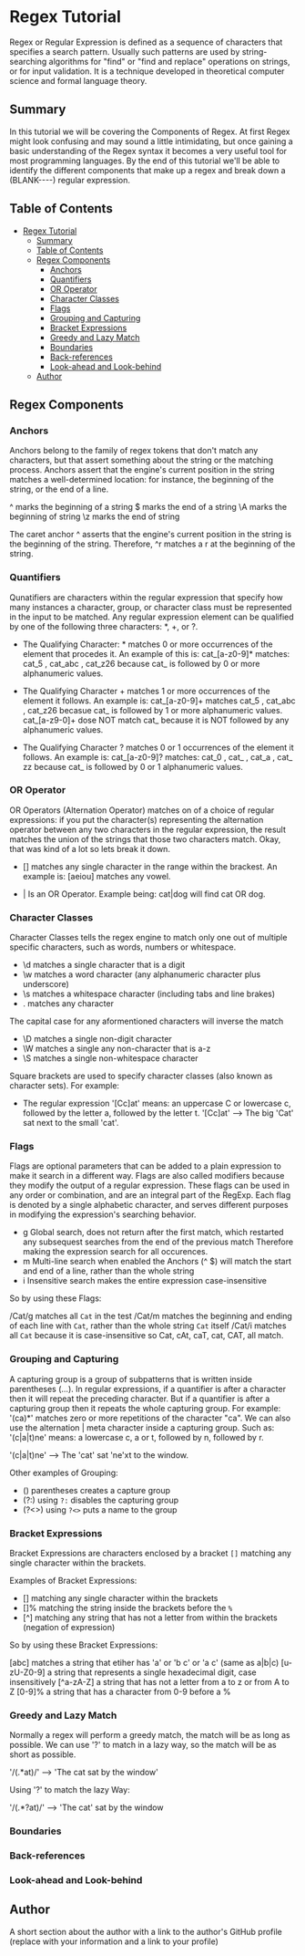 # Regex Tutorial

Regex or Regular Expression is defined as a sequence of characters that specifies a search pattern. Usually such patterns are used by string-searching algorithms for "find" or "find and replace" operations on strings, or for input validation. It is a technique developed in theoretical computer science and formal language theory.

## Summary

In this tutorial we will be covering the Components of Regex. At first Regex might look confusing and may sound a little intimidating, but once gaining a basic understanding of the Regex syntax it becomes a very useful tool for most programming languages. By the end of this tutorial we'll be able to identify the different components that make up a regex and break down a (BLANK----) regular expression.

## Table of Contents

- [Regex Tutorial](#regex-tutorial)
  - [Summary](#summary)
  - [Table of Contents](#table-of-contents)
  - [Regex Components](#regex-components)
    - [Anchors](#anchors)
    - [Quantifiers](#quantifiers)
    - [OR Operator](#or-operator)
    - [Character Classes](#character-classes)
    - [Flags](#flags)
    - [Grouping and Capturing](#grouping-and-capturing)
    - [Bracket Expressions](#bracket-expressions)
    - [Greedy and Lazy Match](#greedy-and-lazy-match)
    - [Boundaries](#boundaries)
    - [Back-references](#back-references)
    - [Look-ahead and Look-behind](#look-ahead-and-look-behind)
  - [Author](#author)

## Regex Components

### Anchors
Anchors belong to the family of regex tokens that don't match any characters, but that assert something about the string or the matching process. Anchors assert that the engine's current position in the string matches a well-determined location: for instance, the beginning of the string, or the end of a line.

^ marks the beginning of a string
$ marks the end of a string
\A marks the beginning of string
\z marks the end of string

The caret anchor ^ asserts that the engine's current position in the string is the beginning of the string. Therefore, ^r matches a r at the beginning of the string.

### Quantifiers
Qunatifiers are characters within the regular expression that specify how many instances a character, group, or character class must be represented in the input to be matched. Any regular expression element can be qualified by one of the following three characters: *, +, or ?.

* The Qualifying Character: * matches 0 or more occurrences of the element that procedes it. An example of this is:
cat_[a-z0-9]* matches: cat_5 , cat_abc , cat_z26 because cat_ is followed by 0 or more alphanumeric values.

* The Qualifying Character + matches 1 or more occurrences of the element it follows. An example is:
cat_[a-z0-9]+ matches cat_5 , cat_abc , cat_z26 becasue cat_ is followed by 1 or more alphanumeric values.
cat_[a-z9-0]+ dose NOT match cat_ because it is NOT followed by any alphanumeric values.

* The Qualifying Character ? matches 0 or 1 occurrences of the element it follows. An example is:
cat_[a-z0-9]? matches: cat_0 , cat_ , cat_a , cat_ zz because cat_ is followed by 0 or 1 alphanumeric values.

### OR Operator
OR Operators (Alternation Operator) matches on of a choice of regular expressions: if you put the character(s) representing the alternation operator between any two characters in the regular expression, the result matches the union of the strings that those two characters match. Okay, that was kind of a lot so lets break it down.

* [] matches any single character in the range within the brackest. An example is:
  [aeiou] matches any vowel.

* | Is an OR Operator. Example being:
  cat|dog will find cat OR dog.


### Character Classes
Character Classes tells the regex engine to match only one out of multiple specific characters, such as words, numbers or whitespace. 

* \d matches a single character that is a digit
* \w matches a word character (any alphanumeric character plus underscore)
* \s matches a whitespace character (including tabs and line brakes)
* .  matches any character
  
The capital case for any aformentioned characters will inverse the match

* \D matches a single non-digit character
* \W matches a single any non-character that is a-z
* \S matches a single non-whitespace character

Square brackets are used to specify character classes (also known as character sets). For example:

* The regular expression '[Cc]at' means: an uppercase C or lowercase c, followed by the letter a, followed by the letter t.
  '[Cc]at' --> The big 'Cat' sat next to the small 'cat'.


### Flags
Flags are optional parameters that can be added to a plain expression to make it search in a different way. Flags are also called modifiers because they modify the output of a regular expression. These flags can be used in any order or combination, and are an integral part of the RegExp. Each flag is denoted by a single alphabetic character, and serves different purposes in modifying the expression's searching behavior.

* g Global search, does not return after the first match, which restarted any subsequest searches from the end of the previous match Therefore making the expression search for all occurences.
* m  Multi-line search when enabled the Anchors (^ $) will match the start and end of a line, rather than the whole string
* i Insensitive search makes the entire expression case-insensitive

So by using these Flags:

/Cat/g   matches all `Cat` in the test
/Cat/m   matches the beginning and ending of each line with `Cat`, rather than the whole string `Cat` itself
/Cat/i   matches all `Cat` because it is case-insensitive so Cat, cAt, caT, cat, CAT, all match.



### Grouping and Capturing
A capturing group is a group of subpatterns that is written inside parentheses (...). In regular expressions, if a quantifier is after a character then it will repeat the preceding character. But if a quantifier is after a capturing group then it repeats the whole capturing group. For example: '(ca)*' matches zero or more repetitions of the character "ca". We can also use the alternation | meta character inside a capturing group. Such as: '(c|a|t)ne' means: a lowercase c, a or t, followed by n, followed by r.

'(c|a|t)ne' --> The 'cat' sat 'ne'xt to the window.

Other examples of Grouping:
* ()     parentheses creates a capture group
* (?:)   using `?:` disables the capturing group
* (?<>)  using `?<>` puts a name to the group


### Bracket Expressions
Bracket Expressions are characters enclosed by a bracket `[]` matching any single character within the brackets. 

Examples of Bracket Expressions: 
* []   matching any single character within the brackets
* []%  matching the string inside the brackets before the `%`
* [^]  matching any string that has not a letter from within the brackets (negation of expression)

So by using these Bracket Expressions:

[abc]         matches a string that etiher has 'a' or 'b c' or 'a c' (same as a|b|c)
[u-zU-Z0-9]   a string that represents a single hexadecimal digit, case insensitively
[^a-zA-Z]     a string that has not a letter from a to z or from A to Z
[0-9]%        a string that has a character from 0-9 before a %

### Greedy and Lazy Match
Normally a regex will perform a greedy match, the match will be as long as possible. We can use '?' to match in a lazy way, so the match will be as short as possible.

'/(.*at)/' --> 'The cat sat by the window'

Using '?' to match the lazy Way:

'/(.*?at)/' --> 'The cat' sat by the window

### Boundaries

### Back-references

### Look-ahead and Look-behind

## Author

A short section about the author with a link to the author's GitHub profile (replace with your information and a link to your profile)
